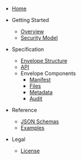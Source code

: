 * [Home](/)
* Getting Started
  * [Overview](README.md)
  * [Security Model](security.md)

* Specification
  * [Envelope Structure](spec/envelope.md)
  * [API](spec/api.md)
  * Envelope Components
    * [Manifest](spec/envelope/manifest.md)
    * [Files](spec/envelope/files.md)
    * [Metadata](spec/envelope/metadata.md)
    * [Audit](spec/envelope/audit.md)

* Reference
  * [JSON Schemas](../schemas/)
  * [Examples](../examples/)

* Legal
  * [License](../licence.md)